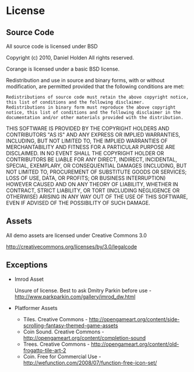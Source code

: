 License
=======

Source Code
-----------

All source code is licensed under BSD

Copyright (c) 2010, Daniel Holden
All rights reserved.

Corange is licensed under a basic BSD license.

Redistribution and use in source and binary forms, with or without modification, are permitted provided that the following conditions are met:

    Redistributions of source code must retain the above copyright notice, this list of conditions and the following disclaimer.
    Redistributions in binary form must reproduce the above copyright notice, this list of conditions and the following disclaimer in the documentation and/or other materials provided with the distribution.

THIS SOFTWARE IS PROVIDED BY THE COPYRIGHT HOLDERS AND CONTRIBUTORS "AS IS" AND ANY EXPRESS OR IMPLIED WARRANTIES, INCLUDING, BUT NOT LIMITED TO, THE IMPLIED WARRANTIES OF MERCHANTABILITY AND FITNESS FOR A PARTICULAR PURPOSE ARE DISCLAIMED. IN NO EVENT SHALL THE COPYRIGHT HOLDER OR CONTRIBUTORS BE LIABLE FOR ANY DIRECT, INDIRECT, INCIDENTAL, SPECIAL, EXEMPLARY, OR CONSEQUENTIAL DAMAGES (INCLUDING, BUT NOT LIMITED TO, PROCUREMENT OF SUBSTITUTE GOODS OR SERVICES; LOSS OF USE, DATA, OR PROFITS; OR BUSINESS INTERRUPTION) HOWEVER CAUSED AND ON ANY THEORY OF LIABILITY, WHETHER IN CONTRACT, STRICT LIABILITY, OR TORT (INCLUDING NEGLIGENCE OR OTHERWISE) ARISING IN ANY WAY OUT OF THE USE OF THIS SOFTWARE, EVEN IF ADVISED OF THE POSSIBILITY OF SUCH DAMAGE.


Assets
------

All demo assets are licensed under Creative Commons 3.0 

http://creativecommons.org/licenses/by/3.0/legalcode


Exceptions
----------

* Imrod Asset
  
  Unsure of license. Best to ask Dmitry Parkin before use - http://www.parkparkin.com/gallery/imrod_dw.html

* Platformer Assets

  + Tiles. Creative Commons - http://opengameart.org/content/side-scrolling-fantasy-themed-game-assets
  + Coin Sound. Creative Commons - http://opengameart.org/content/completion-sound
  + Trees. Creative Commons - http://opengameart.org/content/old-frogatto-tile-art-2
  + Coin. Free for Commercial Use - http://wefunction.com/2008/07/function-free-icon-set/

